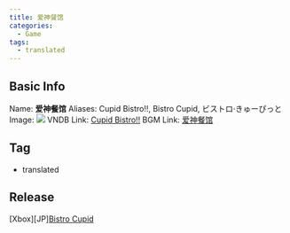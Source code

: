 ```yaml
---
title: 爱神餐馆
categories:
  - Game
tags:
  - translated
---
```

## Basic Info

Name: **爱神餐馆**
Aliases: Cupid Bistro!!, Bistro Cupid, ビストロ·きゅーぴっと
Image: ![](https://s2.vndb.org/cv/90/32390.jpg)
VNDB Link: [Cupid Bistro!!](https://vndb.org/v21143)
BGM Link: [爱神餐馆](https://bangumi.tv/subject/125859)

## Tag

 - translated

## Release

\[Xbox\]\[JP\][Bistro Cupid](../../r/r51387/)